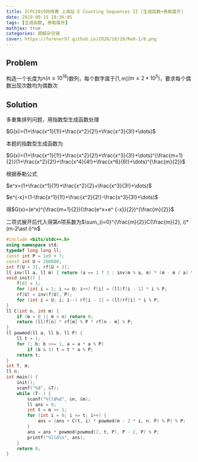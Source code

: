 ```yaml
---
title: ICPC2019网络赛 上海站 E Counting Sequences II [生成函数+泰勒展开]
date: 2019-09-15 19:36:05
tags: [生成函数, 泰勒展开]
mathjax: true
categories: 题解杂货铺
cover: https://forever97.github.io/2020/10/19/Re0-1/8.png
---
```

## Problem

构造一个长度为$n(n \le 10^{18})$数列，每个数字属于$[1,m]$$(m \le 2*10^5)$，要求每个偶数出现次数均为偶数次

## Solution

多重集排列问题，用指数型生成函数处理

$G(x)=(1+\frac{x^1}{1!}+\frac{x^2}{2!}+\frac{x^3}{3!}+\dots)$

本题的指数型生成函数为

$G(x)=(1+\frac{x^1}{1!}+\frac{x^2}{2!}+\frac{x^3}{3!}+\dots)^{\frac{m+1}{2}}(1+\frac{x^2}{2!}+\frac{x^4}{4!}+\frac{x^6}{6!}+\dots)^{\frac{m}{2}}$

根据泰勒公式

$e^x=(1+\frac{x^1}{1!}+\frac{x^2}{2}+\frac{x^3}{3!}+\dots)$

$e^{-x}=(1-\frac{x^1}{1!}+\frac{x^2}{2!}-\frac{x^3}{3!}+\dots)$

得$G(x)=(e^x)^{\frac{m+1}{2}}(\frac{e^x+e^
{-x}}{2})^{\frac{m}{2}}$

二项式展开后代入得第$n$项系数为$\sum_{i=0}^{\frac{m}{2}}C(\frac{m}{2}, i)*(m-2\ast i)^n$

```cpp
#include <bits/stdc++.h>
using namespace std;
typedef long long ll;
const int P = 1e9 + 7;
const int U = 200000;
int f[U + 3], rf[U + 3];
ll inv(ll a, ll m) { return (a == 1 ? 1 : inv(m % a, m) * (m - m / a) % m); }
void init() {
    f[0] = 1;
    for (int i = 1; i <= U; i++) f[i] = (ll)f[i - 1] * i % P;
    rf[U] = inv(f[U], P);
    for (int i = U; i; i--) rf[i - 1] = (ll)rf[i] * i % P;
}
ll C(int n, int m) {
    if (m < 0 || m > n) return 0;
    return (ll)f[n] * rf[m] % P * rf[n - m] % P;
}
ll powmod(ll a, ll b, ll P) {
    ll t = 1;
    for (; b; b >>= 1, a = a * a % P)
        if (b & 1) t = t * a % P;
    return t;
}
int T, m;
ll n;
int main() {
    init();
    scanf("%d", &T);
    while (T--) {
        scanf("%lld%d", &n, &m);
        ll ans = 0;
        int t = m >> 1;
        for (int i = 0; i <= t; i++) {
            ans = (ans + C(t, i) * powmod(m - 2 * i, n, P) % P) % P;
        }
        ans = ans * powmod(powmod(2, t, P), P - 2, P) % P;
        printf("%lld\n", ans);
    }
    return 0;
}
```

